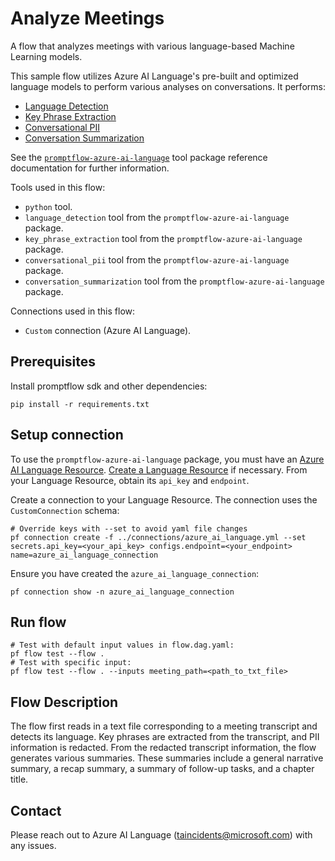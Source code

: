 # Analyze Meetings

A flow that analyzes meetings with various language-based Machine Learning models. 

This sample flow utilizes Azure AI Language's pre-built and optimized language models to perform various analyses on conversations. It performs:
- [Language Detection](https://learn.microsoft.com/en-us/azure/ai-services/language-service/language-detection/overview)
- [Key Phrase Extraction](https://learn.microsoft.com/en-us/azure/ai-services/language-service/key-phrase-extraction/overview)
- [Conversational PII](https://learn.microsoft.com/en-us/azure/ai-services/language-service/personally-identifiable-information/how-to-call-for-conversations?tabs=client-libraries)
- [Conversation Summarization](https://learn.microsoft.com/en-us/azure/ai-services/language-service/summarization/overview?tabs=conversation-summarization)

See the [`promptflow-azure-ai-language`](https://pypi.org/project/promptflow-azure-ai-language/) tool package reference documentation for further information. 

Tools used in this flow:
- `python` tool.
- `language_detection` tool from the `promptflow-azure-ai-language` package.
- `key_phrase_extraction` tool from the `promptflow-azure-ai-language` package.
- `conversational_pii` tool from the `promptflow-azure-ai-language` package.
- `conversation_summarization` tool from the `promptflow-azure-ai-language` package.

Connections used in this flow:
- `Custom` connection (Azure AI Language).

## Prerequisites
Install promptflow sdk and other dependencies:
```
pip install -r requirements.txt
```

## Setup connection
To use the `promptflow-azure-ai-language` package, you must have an [Azure AI Language Resource](https://azure.microsoft.com/en-us/products/ai-services/ai-language). [Create a Language Resource](https://portal.azure.com/#create/Microsoft.CognitiveServicesTextAnalytics) if necessary. From your Language Resource, obtain its `api_key` and `endpoint`.

Create a connection to your Language Resource. The connection uses the `CustomConnection` schema:
```
# Override keys with --set to avoid yaml file changes
pf connection create -f ../connections/azure_ai_language.yml --set secrets.api_key=<your_api_key> configs.endpoint=<your_endpoint> name=azure_ai_language_connection
```
Ensure you have created the `azure_ai_language_connection`:
```
pf connection show -n azure_ai_language_connection
```

## Run flow
```
# Test with default input values in flow.dag.yaml:
pf flow test --flow .
# Test with specific input:
pf flow test --flow . --inputs meeting_path=<path_to_txt_file>
```

## Flow Description
The flow first reads in a text file corresponding to a meeting transcript and detects its language. Key phrases are extracted from the transcript, and PII information is redacted. From the redacted transcript information, the flow generates various summaries. These summaries include a general narrative summary, a recap summary, a summary of follow-up tasks, and a chapter title.

## Contact
Please reach out to Azure AI Language (<taincidents@microsoft.com>) with any issues.